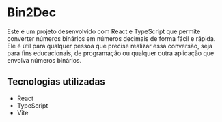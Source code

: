 # Bin2Dec

Este é um projeto desenvolvido com React e TypeScript que permite converter números binários em números decimais de forma fácil e rápida. Ele é útil para qualquer pessoa que precise realizar essa conversão, seja para fins educacionais, de programação ou qualquer outra aplicação que envolva números binários.

## Tecnologias utilizadas

* React
* TypeScript
* Vite
